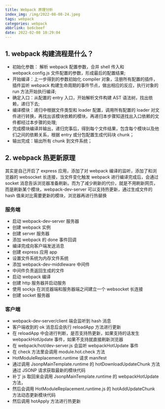 ```yaml
---
title: Webpack 原理分析
index_img: /img/2022-08-08-24.jpeg
tags: webpack
categories: webpack
abbrlink: be6cbeef
date: 2022-02-08 10:29:04
---
```


## 1. webpack 构建流程是什么？

- 初始化参数： 解析 webpack 配置参数，合并 shell 传入和 webpack.config.js 文件配置的参数，形成最后的配置结果;
- 开始编译：上一步得到的参数初始化 compiler 对象，注册所有配置的插件，插件监听 webpack 构建生命周期的事件节点，做出相应的反应，执行对象的 run 方法开始执行编译;
- 确定入口：从配置的 entry 入口，开始解析文件构建 AST 语法树，找出依赖，递归下去;
- 编译模块：递归中根据文件类型和 loader 配置，调用所有配置的 loader 对文件进行转换，再找出该模块依赖的模块，再递归本步骤知道找出入口依赖的文件都经过本步骤的处理;
- 完成模块编译并输出，递归完事后，得到每个文件结果，包含每个模块以及他们之间的依赖关系，根据 entry 或分包配置生成代码块 chunk；
- 输出完成：输出所有 chunk 到文件系统；

## 2. webpack 热更新原理

其实是自己开启了 express 应用，添加了对 webpack 编译的监听，添加了和浏览器的 websocket 长连接，当文件变化触发 webpack 进行编译完成后，会通过 socket 消息告诉浏览器准备刷新。而为了减少刷新的代价，就是不用刷新网页，而是刷新某个模块，webpack-dev-server 可以支持热更新，通过生成文件的 hash 值来对比需要更新的模块，浏览器再进行热替换

### 服务端

- 启动 webpack-dev-server 服务器
- 创建 webpack 实例
- 创建 server 服务器
- 添加 webpack 的 done 事件回调
- 编译完成向客户端发送消息
- 创建 express 应用 app
- 设置文件系统为内存文件系统
- 添加 webpack-dev-middleware 中间件
- 中间件负责返回生成的文件
- 启动 webpack 编译
- 创建 http 服务器并启动服务
- 使用 sockjs 在浏览器端和服务器端之间建立一个 websocket 长连接
- 创建 socket 服务器

### 客户端

- webpack-dev-server/client 端会监听到 hash 消息
- 客户端收到的 ok 消息后会执行 reloadApp 方法进行更新
- 在 reloadApp 中会进行判断，是否支持热更新，如果支持的话发生 webpackHotUpdate 事件，如果不支持就直接刷新浏览器
- 在 webpack/hot/dev-server.js 会监听 webpackHotUpdate 事件
- 在 check 方法里会调用 module.hot.check 方法
- HotModuleReplacement.runtime 请求 manifest
- 通过调用 JsonpMainTemplate.runtime 的 hotDownloadUpdateChunk 方法通过 JSONP 请求获取最新的模块代码
- 补丁 js 取回来会调用 JsonpMainTemplate.runtime 的 webpackHotUpdate 方法，
- 然后会调用 HotModuleReplacement.runtime.js 的 hotAddUpdateChunk 方法动态更新模块代码
- 然后调用 hotApply 方法进行热更新
